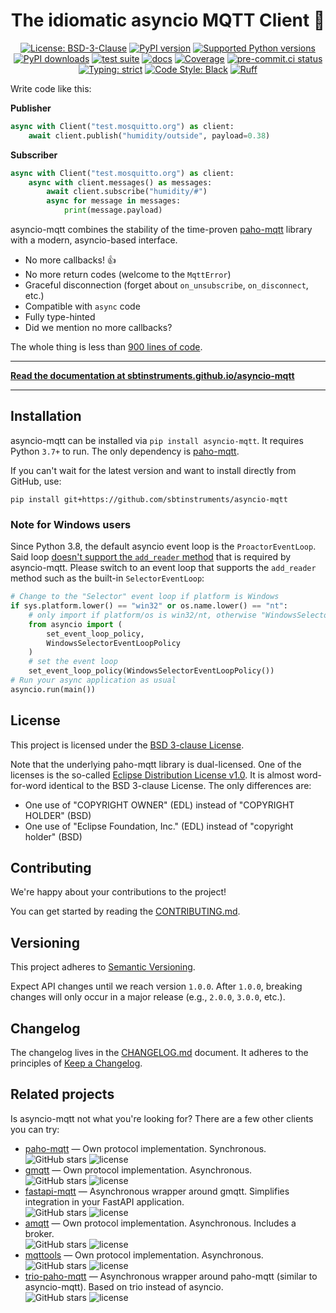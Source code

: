 <h1 align="center">The idiomatic asyncio MQTT Client 🙌</h1>
<p align="center">
    <a href="https://github.com/sbtinstruments/asyncio-mqtt/blob/main/LICENSE"><img alt="License: BSD-3-Clause" src="https://img.shields.io/github/license/sbtinstruments/asyncio-mqtt"></a>
    <a href="https://pypi.org/project/asyncio-mqtt"><img alt="PyPI version" src="https://img.shields.io/pypi/v/asyncio-mqtt"></a>
    <a href="https://pypi.org/project/asyncio-mqtt"><img alt="Supported Python versions" src="https://img.shields.io/pypi/pyversions/asyncio-mqtt.svg"></a>
    <a href="https://pypi.org/project/asyncio-mqtt"><img alt="PyPI downloads" src="https://img.shields.io/pypi/dm/asyncio-mqtt"></a>
    <a href="https://github.com/sbtinstruments/asyncio-mqtt/actions/workflows/test.yml"><img alt="test suite" src="https://github.com/sbtinstruments/asyncio-mqtt/actions/workflows/test.yml/badge.svg"></a>
    <a href="https://github.com/sbtinstruments/asyncio-mqtt/actions/workflows/docs.yml"><img alt="docs" src="https://github.com/sbtinstruments/asyncio-mqtt/actions/workflows/docs.yml/badge.svg"></a>
    <a href="https://codecov.io/gh/sbtinstruments/asyncio-mqtt"><img alt="Coverage" src="https://img.shields.io/codecov/c/github/sbtinstruments/asyncio-mqtt"></a>
    <a href="https://results.pre-commit.ci/latest/github/sbtinstruments/asyncio-mqtt/main"><img alt="pre-commit.ci status" src="https://results.pre-commit.ci/badge/github/sbtinstruments/asyncio-mqtt/main.svg"></a>
    <a href="https://github.com/sbtinstruments/asyncio-mqtt"><img alt="Typing: strict" src="https://img.shields.io/badge/typing-strict-green.svg"></a>
    <a href="https://github.com/sbtinstruments/asyncio-mqtt"><img alt="Code Style: Black" src="https://img.shields.io/badge/code%20style-black-black"></a>
    <a href="https://github.com/charliermarsh/ruff"><img alt="Ruff" src="https://img.shields.io/endpoint?url=https://raw.githubusercontent.com/charliermarsh/ruff/main/assets/badge/v1.json"></a>
</p>

<!-- pitch start -->

Write code like this:

**Publisher**

```python
async with Client("test.mosquitto.org") as client:
    await client.publish("humidity/outside", payload=0.38)
```

**Subscriber**

```python
async with Client("test.mosquitto.org") as client:
    async with client.messages() as messages:
        await client.subscribe("humidity/#")
        async for message in messages:
            print(message.payload)
```

asyncio-mqtt combines the stability of the time-proven [paho-mqtt](https://github.com/eclipse/paho.mqtt.python) library with a modern, asyncio-based interface.

- No more callbacks! 👍
- No more return codes (welcome to the `MqttError`)
- Graceful disconnection (forget about `on_unsubscribe`, `on_disconnect`, etc.)
- Compatible with `async` code
- Fully type-hinted
- Did we mention no more callbacks?

The whole thing is less than [900 lines of code](https://github.com/sbtinstruments/asyncio-mqtt/blob/main/asyncio_mqtt/client.py).

<!-- pitch end -->

---

**[Read the documentation at sbtinstruments.github.io/asyncio-mqtt](https://sbtinstruments.github.io/asyncio-mqtt)**

---

<!-- documentation start -->

## Installation

asyncio-mqtt can be installed via `pip install asyncio-mqtt`. It requires Python `3.7+` to run. The only dependency is [paho-mqtt](https://github.com/eclipse/paho.mqtt.python).

If you can't wait for the latest version and want to install directly from GitHub, use:

`pip install git+https://github.com/sbtinstruments/asyncio-mqtt`

### Note for Windows users

Since Python 3.8, the default asyncio event loop is the `ProactorEventLoop`. Said loop [doesn't support the `add_reader` method](https://docs.python.org/3/library/asyncio-platforms.html#windows) that is required by asyncio-mqtt. Please switch to an event loop that supports the `add_reader` method such as the built-in `SelectorEventLoop`:

```python
# Change to the "Selector" event loop if platform is Windows
if sys.platform.lower() == "win32" or os.name.lower() == "nt":
    # only import if platform/os is win32/nt, otherwise "WindowsSelectorEventLoopPolicy" is not present
    from asyncio import (
        set_event_loop_policy,
        WindowsSelectorEventLoopPolicy
    )
    # set the event loop
    set_event_loop_policy(WindowsSelectorEventLoopPolicy())
# Run your async application as usual
asyncio.run(main())

```

## License

This project is licensed under the [BSD 3-clause License](https://opensource.org/licenses/BSD-3-Clause).

Note that the underlying paho-mqtt library is dual-licensed. One of the licenses is the so-called [Eclipse Distribution License v1.0](https://www.eclipse.org/org/documents/edl-v10.php). It is almost word-for-word identical to the BSD 3-clause License. The only differences are:

- One use of "COPYRIGHT OWNER" (EDL) instead of "COPYRIGHT HOLDER" (BSD)
- One use of "Eclipse Foundation, Inc." (EDL) instead of "copyright holder" (BSD)

## Contributing

We're happy about your contributions to the project!

You can get started by reading the [CONTRIBUTING.md](https://github.com/sbtinstruments/asyncio-mqtt/blob/main/CHANGELOG.md).

## Versioning

This project adheres to [Semantic Versioning](https://semver.org/spec/v2.0.0.html).

Expect API changes until we reach version `1.0.0`. After `1.0.0`, breaking changes will only occur in a major release (e.g., `2.0.0`, `3.0.0`, etc.).

## Changelog

The changelog lives in the [CHANGELOG.md](https://github.com/sbtinstruments/asyncio-mqtt/blob/main/CHANGELOG.md) document. It adheres to the principles of [Keep a Changelog](https://keepachangelog.com/en/1.0.0/).

## Related projects

Is asyncio-mqtt not what you're looking for? There are a few other clients you can try:

- [paho-mqtt](https://github.com/eclipse/paho.mqtt.python) — Own protocol implementation. Synchronous.<br>![GitHub stars](https://img.shields.io/github/stars/eclipse/paho.mqtt.python) ![license](https://img.shields.io/github/license/eclipse/paho.mqtt.python)
- [gmqtt](https://github.com/wialon/gmqtt) — Own protocol implementation. Asynchronous.<br>![GitHub stars](https://img.shields.io/github/stars/wialon/gmqtt) ![license](https://img.shields.io/github/license/wialon/gmqtt)
- [fastapi-mqtt](https://github.com/sabuhish/fastapi-mqtt) — Asynchronous wrapper around gmqtt. Simplifies integration in your FastAPI application.<br>![GitHub stars](https://img.shields.io/github/stars/sabuhish/fastapi-mqtt) ![license](https://img.shields.io/github/license/sabuhish/fastapi-mqtt)
- [amqtt](https://github.com/Yakifo/amqtt) — Own protocol implementation. Asynchronous. Includes a broker.<br>![GitHub stars](https://img.shields.io/github/stars/Yakifo/amqtt) ![license](https://img.shields.io/github/license/Yakifo/amqtt)
- [mqttools](https://github.com/eerimoq/mqttools) — Own protocol implementation. Asynchronous.<br>![GitHub stars](https://img.shields.io/github/stars/eerimoq/mqttools) ![license](https://img.shields.io/github/license/eerimoq/mqttools)
- [trio-paho-mqtt](https://github.com/bkanuka/trio-paho-mqtt) — Asynchronous wrapper around paho-mqtt (similar to asyncio-mqtt). Based on trio instead of asyncio.<br>![GitHub stars](https://img.shields.io/github/stars/bkanuka/trio-paho-mqtt) ![license](https://img.shields.io/github/license/bkanuka/trio-paho-mqtt)
